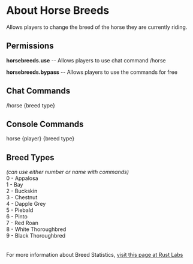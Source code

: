 <h1>About Horse Breeds</h1>
Allows players to change the breed of the horse they are currently riding.

<h2>Permissions</h2>
<strong>horsebreeds.use</strong> -- Allows players to use chat command /horse <breed type>

<strong>horsebreeds.bypass</strong> -- Allows players to use the commands for free

<h2>Chat Commands</h2>
/horse {breed type}

<h2>Console Commands</h2>
horse {player} {breed type} 

<h2>Breed Types</h2>
<em>(can use either number or name with commands)</em><br />
0 - Appalosa<br />
1 - Bay<br />
2 - Buckskin<br />
3 - Chestnut<br />
4 - Dapple Grey<br />
5 - Piebald<br />
6 - Pinto<br />
7 - Red Roan<br />
8 - White Thoroughbred<br />
9 - Black Thoroughbred<br />
<br />&nbsp;<br />
For more information about Breed Statistics, <a href="https://rustlabs.com/entity/horse#tab=breeds;sort=0,0,1"> visit this page at Rust Labs</a>
